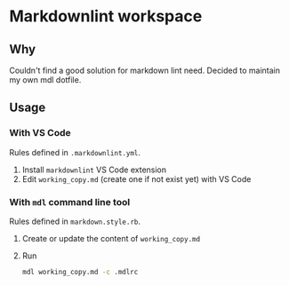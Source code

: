 # Markdownlint workspace

## Why

Couldn't find a good solution for markdown lint need. Decided to maintain my own mdl dotfile.

## Usage

### With VS Code

Rules defined in `.markdownlint.yml`.

1. Install `markdownlint` VS Code extension
2. Edit `working_copy.md` (create one if not exist yet) with VS Code

### With `mdl` command line tool

Rules defined in `markdown.style.rb`.

1. Create or update the content of `working_copy.md`
2. Run

    ```sh
    mdl working_copy.md -c .mdlrc
    ```
